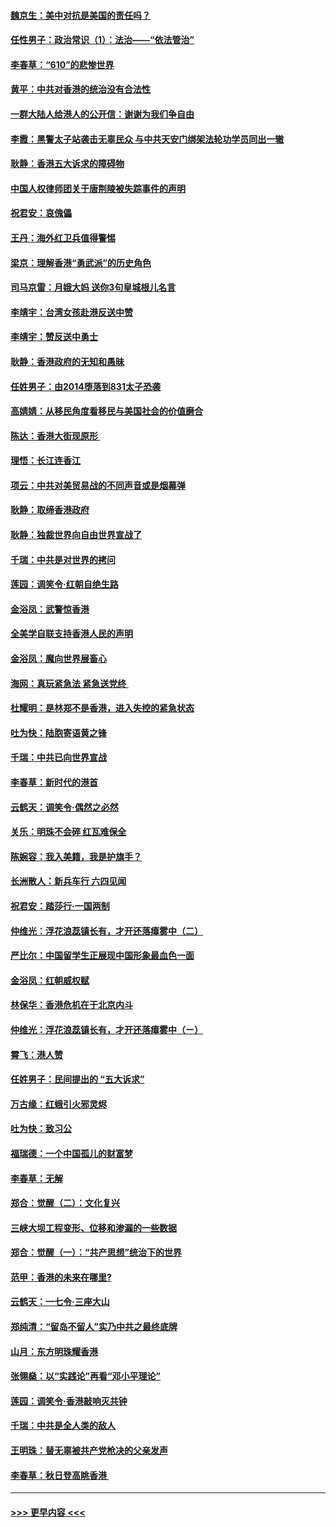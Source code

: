 #### [魏京生：美中对抗是美国的责任吗？](../pages/nsc993/n11500723.md?t=09051633) 
#### [任性男子：政治常识（1）：法治——“依法管治”](../pages/nsc993/n11500791.md?t=09051633) 
#### [李春草：“610”的悲惨世界](../pages/nsc993/n11501141.md?t=09051633) 
#### [黄平：中共对香港的统治没有合法性](../pages/nsc993/n11499473.md?t=09051633) 
#### [一群大陆人给港人的公开信：谢谢为我们争自由](../pages/nsc993/n11500402.md?t=09051633) 
#### [李霞：黑警太子站袭击无辜民众 与中共天安门绑架法轮功学员同出一辙](../pages/nsc993/n11499805.md?t=09051633) 
#### [耿静：香港五大诉求的障碍物](../pages/nsc993/n11497578.md?t=09051633) 
#### [中国人权律师团关于唐荆陵被失踪事件的声明](../pages/nsc993/n11500014.md?t=09051633) 
#### [祝君安：哀傀儡](../pages/nsc993/n11499776.md?t=09051633) 
#### [王丹：海外红卫兵值得警惕](../pages/nsc993/n11498138.md?t=09051633) 
#### [梁京：理解香港“勇武派”的历史角色](../pages/nsc993/n11498006.md?t=09051633) 
#### [司马京雷：月娥大妈  送你3句皇城根儿名言](../pages/nsc993/n11497885.md?t=09051633) 
#### [李靖宇：台湾女孩赴港反送中赞](../pages/nsc993/n11497721.md?t=09051633) 
#### [李靖宇：赞反送中勇士](../pages/nsc993/n11497452.md?t=09051633) 
#### [耿静：香港政府的无知和愚昧](../pages/nsc993/n11494238.md?t=09051633) 
#### [任姓男子：由2014堕落到831太子恐袭](../pages/nsc993/n11496683.md?t=09051633) 
#### [高婧婧：从移民角度看移民与美国社会的价值磨合](../pages/nsc993/n11495757.md?t=09051633) 
#### [陈达：香港大街现原形 ](../pages/nsc993/n11495441.md?t=09051633) 
#### [理悟：长江连香江](../pages/nsc993/n11495377.md?t=09051633) 
#### [项云：中共对美贸易战的不同声音或是烟幕弹](../pages/nsc993/n11494929.md?t=09051633) 
#### [耿静：取缔香港政府](../pages/nsc993/n11494218.md?t=09051633) 
#### [耿静：独裁世界向自由世界宣战了](../pages/nsc993/n11494190.md?t=09051633) 
#### [千瑞：中共是对世界的拷问](../pages/nsc993/n11493021.md?t=09051633) 
#### [莲园：调笑令‧红朝自绝生路](../pages/nsc993/n11493011.md?t=09051633) 
#### [金浴凤：武警惊香港](../pages/nsc993/n11492994.md?t=09051633) 
#### [全美学自联支持香港人民的声明](../pages/nsc993/n11492630.md?t=09051633) 
#### [金浴凤：魔向世界展畜心](../pages/nsc993/n11492599.md?t=09051633) 
#### [海网：真玩紧急法 紧急送党终 ](../pages/nsc993/n11492535.md?t=09051633) 
#### [杜耀明：是林郑不是香港，进入失控的紧急状态](../pages/nsc993/n11491420.md?t=09051633) 
#### [吐为快：陆胞寄语黄之锋](../pages/nsc993/n11491117.md?t=09051633) 
#### [千瑞：中共已向世界宣战](../pages/nsc993/n11490123.md?t=09051633) 
#### [李春草：新时代的港首](../pages/nsc993/n11489864.md?t=09051633) 
#### [云鹤天：调笑令·偶然之必然](../pages/nsc993/n11489701.md?t=09051633) 
#### [关乐：明珠不会碎 红瓦难保全](../pages/nsc993/n11489647.md?t=09051633) 
#### [陈婉容：我入美籍，我是护旗手？](../pages/nsc993/n11487908.md?t=09051633) 
#### [长洲散人：新兵车行 六四见闻](../pages/nsc993/n11487729.md?t=09051633) 
#### [祝君安：踏莎行‧一国两制](../pages/nsc993/n11487699.md?t=09051633) 
#### [仲维光：浮花浪蕊镇长有，才开还落瘴雾中（二）](../pages/nsc993/n11483286.md?t=09051633) 
#### [严比尔：中国留学生正展现中国形象最血色一面](../pages/nsc993/n11485145.md?t=09051633) 
#### [金浴凤：红朝威权赋](../pages/nsc993/n11485191.md?t=09051633) 
#### [林保华：香港危机在于北京内斗](../pages/nsc993/n11484593.md?t=09051633) 
#### [仲维光：浮花浪蕊镇长有，才开还落瘴雾中（ㄧ）](../pages/nsc993/n11483259.md?t=09051633) 
#### [霄飞：港人赞](../pages/nsc993/n11482957.md?t=09051633) 
#### [任姓男子：民间提出的 “五大诉求”](../pages/nsc993/n11482897.md?t=09051633) 
#### [万古缘：红蛾引火邪灵烬](../pages/nsc993/n11482886.md?t=09051633) 
#### [吐为快：致习公](../pages/nsc993/n11482867.md?t=09051633) 
#### [福瑞德：一个中国孤儿的财富梦](../pages/nsc993/n11482817.md?t=09051633) 
#### [李春草：无解](../pages/nsc993/n11482791.md?t=09051633) 
#### [郑合：觉醒（二）：文化复兴](../pages/nsc993/n11478025.md?t=09051633) 
#### [三峡大坝工程变形、位移和渗漏的一些数据](../pages/nsc993/n11478232.md?t=09051633) 
#### [郑合：觉醒（一）：“共产思想”统治下的世界](../pages/nsc993/n11477663.md?t=09051633) 
#### [范甲：香港的未来在哪里?](../pages/nsc993/n11477249.md?t=09051633) 
#### [云鹤天：一七令·三座大山](../pages/nsc993/n11477192.md?t=09051633) 
#### [郑纯清：“留岛不留人”实乃中共之最终底牌](../pages/nsc993/n11476160.md?t=09051633) 
#### [山月：东方明珠耀香港](../pages/nsc993/n11476077.md?t=09051633) 
#### [张翎燊：以“实践论”再看“邓小平理论”](../pages/nsc993/n11475733.md?t=09051633) 
#### [莲园：调笑令‧香港敲响灭共钟](../pages/nsc993/n11475723.md?t=09051633) 
#### [千瑞：中共是全人类的敌人](../pages/nsc993/n11475329.md?t=09051633) 
#### [王明珠：替无辜被共产党枪决的父亲发声](../pages/nsc993/n11474570.md?t=09051633) 
#### [李春草：秋日登高眺香港 ](../pages/nsc993/n11474491.md?t=09051633) 

----
#### [ >>> 更早内容 <<< ](../indexes/nsc993-earlier.md)
